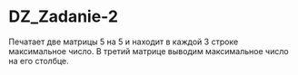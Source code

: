 # DZ_Zadanie-2
Печатает две матрицы 5 на 5 и находит в каждой 3 строке максимальное число. В третий матрице выводим максимальное число на его столбце.
